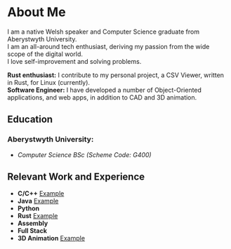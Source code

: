 # About Me
I am a native Welsh speaker and Computer Science graduate from Aberystwyth University.   
I am an all-around tech enthusiast, deriving my passion from the wide scope of the digital world.  
I love self-improvement and solving problems.

**Rust enthusiast:** I contribute to my personal project, a CSV Viewer, written in Rust, for Linux (currently).  
**Software Engineer:** I have developed a number of Object-Oriented applications, and web apps, in addition to CAD and 3D animation.


## Education
### Aberystwyth University:
- *Computer Science BSc (Scheme Code: G400)*

## Relevant Work and Experience
- **C/C++** [Example](https://github.com/GruffTrick/Sheep-Behaviour-Analyser "Example C Project")
- **Java** [Example](https://github.com/GruffTrick/Sudoku-Solver "Example Java Project")
- **Python**
- **Rust** [Example](https://github.com/GruffTrick/csv_viewer "Example Rust Project")
- **Assembly**
- **Full Stack**
- **3D Animation** [Example](https://www.youtube.com/watch?v=VQR3j0ihNsE "Example 3D Animation")


